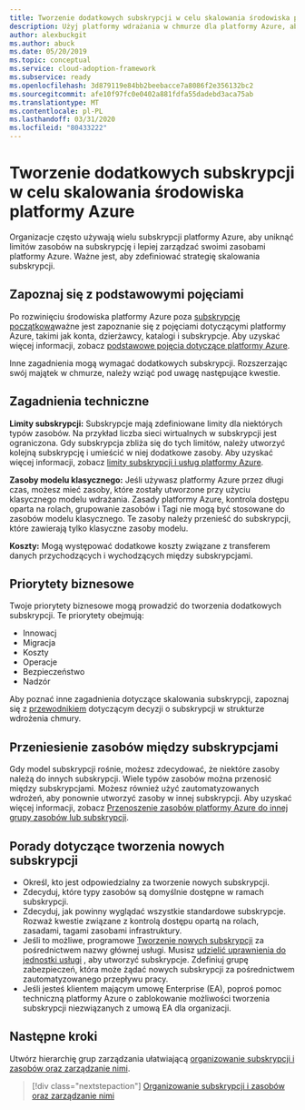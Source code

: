 ```yaml
---
title: Tworzenie dodatkowych subskrypcji w celu skalowania środowiska platformy Azure
description: Użyj platformy wdrażania w chmurze dla platformy Azure, aby dowiedzieć się, jak opracować strategię skalowania środowiska przy użyciu wielu subskrypcji platformy Azure.
author: alexbuckgit
ms.author: abuck
ms.date: 05/20/2019
ms.topic: conceptual
ms.service: cloud-adoption-framework
ms.subservice: ready
ms.openlocfilehash: 3d879119e84bb2beebacce7a8086f2e356132bc2
ms.sourcegitcommit: afe10f97fc0e0402a881fdfa55dadebd3aca75ab
ms.translationtype: MT
ms.contentlocale: pl-PL
ms.lasthandoff: 03/31/2020
ms.locfileid: "80433222"
---
```

# <a name="create-additional-subscriptions-to-scale-your-azure-environment"></a>Tworzenie dodatkowych subskrypcji w celu skalowania środowiska platformy Azure

Organizacje często używają wielu subskrypcji platformy Azure, aby uniknąć limitów zasobów na subskrypcję i lepiej zarządzać swoimi zasobami platformy Azure. Ważne jest, aby zdefiniować strategię skalowania subskrypcji.

## <a name="review-fundamental-concepts"></a>Zapoznaj się z podstawowymi pojęciami

Po rozwinięciu środowiska platformy Azure poza [subskrypcję początkową](./initial-subscriptions.md)ważne jest zapoznanie się z pojęciami dotyczącymi platformy Azure, takimi jak konta, dzierżawcy, katalogi i subskrypcje. Aby uzyskać więcej informacji, zobacz [podstawowe pojęcia dotyczące platformy Azure](../considerations/fundamental-concepts.md).

Inne zagadnienia mogą wymagać dodatkowych subskrypcji. Rozszerzając swój majątek w chmurze, należy wziąć pod uwagę następujące kwestie.

## <a name="technical-considerations"></a>Zagadnienia techniczne

**Limity subskrypcji:** Subskrypcje mają zdefiniowane limity dla niektórych typów zasobów. Na przykład liczba sieci wirtualnych w subskrypcji jest ograniczona. Gdy subskrypcja zbliża się do tych limitów, należy utworzyć kolejną subskrypcję i umieścić w niej dodatkowe zasoby. Aby uzyskać więcej informacji, zobacz [limity subskrypcji i usług platformy Azure](https://docs.microsoft.com/azure/azure-subscription-service-limits#general-limits).

**Zasoby modelu klasycznego:** Jeśli używasz platformy Azure przez długi czas, możesz mieć zasoby, które zostały utworzone przy użyciu klasycznego modelu wdrażania. Zasady platformy Azure, kontrola dostępu oparta na rolach, grupowanie zasobów i Tagi nie mogą być stosowane do zasobów modelu klasycznego. Te zasoby należy przenieść do subskrypcji, które zawierają tylko klasyczne zasoby modelu.

**Koszty:** Mogą występować dodatkowe koszty związane z transferem danych przychodzących i wychodzących między subskrypcjami.

## <a name="business-priorities"></a>Priorytety biznesowe

Twoje priorytety biznesowe mogą prowadzić do tworzenia dodatkowych subskrypcji. Te priorytety obejmują:

- Innowacj
- Migracja
- Koszty
- Operacje
- Bezpieczeństwo
- Nadzór

Aby poznać inne zagadnienia dotyczące skalowania subskrypcji, zapoznaj się z [przewodnikiem](../../decision-guides/subscriptions/index.md) dotyczącym decyzji o subskrypcji w strukturze wdrożenia chmury.

## <a name="moving-resources-between-subscriptions"></a>Przeniesienie zasobów między subskrypcjami

Gdy model subskrypcji rośnie, możesz zdecydować, że niektóre zasoby należą do innych subskrypcji. Wiele typów zasobów można przenosić między subskrypcjami. Możesz również użyć zautomatyzowanych wdrożeń, aby ponownie utworzyć zasoby w innej subskrypcji. Aby uzyskać więcej informacji, zobacz [Przenoszenie zasobów platformy Azure do innej grupy zasobów lub subskrypcji](https://docs.microsoft.com/azure/azure-resource-manager/resource-group-move-resources).

## <a name="tips-for-creating-new-subscriptions"></a>Porady dotyczące tworzenia nowych subskrypcji

- Określ, kto jest odpowiedzialny za tworzenie nowych subskrypcji.
- Zdecyduj, które typy zasobów są domyślnie dostępne w ramach subskrypcji.
- Zdecyduj, jak powinny wyglądać wszystkie standardowe subskrypcje. Rozważ kwestie związane z kontrolą dostępu opartą na rolach, zasadami, tagami zasobami infrastruktury.
- Jeśli to możliwe, programowe [Tworzenie nowych subskrypcji](https://docs.microsoft.com/azure/azure-resource-manager/management/programmatically-create-subscription) za pośrednictwem nazwy głównej usługi. Musisz [udzielić uprawnienia do jednostki usługi](https://docs.microsoft.com/azure/azure-resource-manager/grant-access-to-create-subscription) , aby utworzyć subskrypcje. Zdefiniuj grupę zabezpieczeń, która może żądać nowych subskrypcji za pośrednictwem zautomatyzowanego przepływu pracy.
- Jeśli jesteś klientem mającym umowę Enterprise (EA), poproś pomoc techniczną platformy Azure o zablokowanie możliwości tworzenia subskrypcji niezwiązanych z umową EA dla organizacji.

## <a name="next-steps"></a>Następne kroki

Utwórz hierarchię grup zarządzania ułatwiającą [organizowanie subskrypcji i zasobów oraz zarządzanie nimi](./organize-subscriptions.md).

> [!div class="nextstepaction"]
> [Organizowanie subskrypcji i zasobów oraz zarządzanie nimi](./organize-subscriptions.md)

